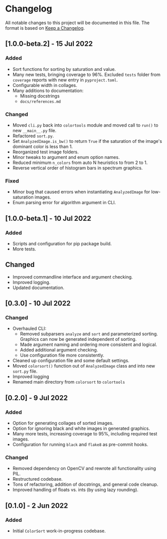 # Changelog
All notable changes to this project will be documented in this file. The format is based on [Keep a Changelog](https://keepachangelog.com/en/1.0.0/).


## [1.0.0-beta.2] - 15 Jul 2022
### Added 
- Sort functions for sorting by saturation and value. 
- Many new tests, bringing coverage to 96%. Excluded `tests` folder from `coverage` reports with new entry in `pyproject.toml`.
- Configurable width in collages.
- Many additions to documentation: 
    - Missing docstrings
    - `docs/references.md`

### Changed
- Moved `cli.py` back into `colortools` module and moved call to `run()` to new `__main__.py` file.
- Refactored `sort.py`. 
- Set `AnalyzedImage.is_bw()` to return `True` if the saturation of the image's dominant color is less than 1. 
- Reorganized test image folders. 
- Minor tweaks to argument and enum option names. 
- Reduced minimum `n_colors` from auto N heuristics to from 2 to 1.
- Reverse vertical order of histogram bars in spectrum graphics.

### Fixed
- Minor bug that caused errors when instantiating `AnalyzedImage` for low-saturation images. 
- Enum parsing error for algorithm argument in CLI.


## [1.0.0-beta.1] - 10 Jul 2022
### Added 
- Scripts and configuration for pip package build.
- More tests.

## Changed
- Improved commandline interface and argument checking.
- Improved logging.
- Updated documentation.


## [0.3.0] - 10 Jul 2022
### Changed 
- Overhauled CLI: 
    - Removed subparsers `analyze` and `sort` and parameterized sorting. Graphics can now be generated independent of sorting.
    - Made argument naming and ordering more consistent and logical.
    - Added additional argument checking.
    - Use configuration file more consistently.
- Cleaned up configuration file and some default settings.
- Moved `colorsort()` function out of `AnalyzedImage` class and into new `sort.py` file.
- Improved logging
- Renamed main directory from `colorsort` to `colortools`


## [0.2.0] - 9 Jul 2022
### Added
- Option for generating collages of sorted images.
- Option for ignoring black and white images in generated graphics.
- Many more tests, increasing coverage to 95%, including required test images.
- Configuration for running `black` and `flake8` as pre-commit hooks.

### Changed
- Removed dependency on OpenCV and rewrote all functionality using PIL.
- Restructured codebase.
- Tons of refactoring, addition of docstrings, and general code cleanup.
- Improved handling of floats vs. ints (by using lazy rounding).


## [0.1.0] - 2 Jun 2022
### Added
- Initial `ColorSort` work-in-progress codebase.
